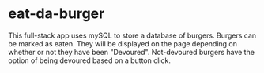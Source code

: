 # eat-da-burger

This full-stack app uses mySQL to store a database of burgers. Burgers can be marked as eaten. They will be displayed on the page depending on whether or not they have been "Devoured". Not-devoured burgers have the option of being devoured based on a button click. 

